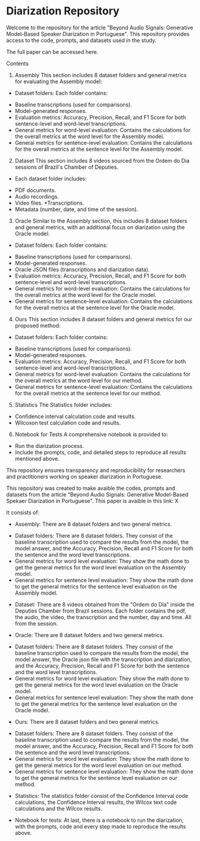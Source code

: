 # Diarization Repository
Welcome to the repository for the article "Beyond Audio Signals: Generative Model-Based Speaker Diarization in Portuguese".
This repository provides access to the code, prompts, and datasets used in the study.

The full paper can be accessed here.

Contents

1. Assembly
This section includes 8 dataset folders and general metrics for evaluating the Assembly model:

- Dataset folders:
Each folder contains:
* Baseline transcriptions (used for comparisons).
* Model-generated responses.
* Evaluation metrics: Accuracy, Precision, Recall, and F1 Score for both sentence-level and word-level transcriptions.
* General metrics for word-level evaluation: Contains the calculations for the overall metrics at the word level for the Assembly model.
* General metrics for sentence-level evaluation: Contains the calculations for the overall metrics at the sentence level for the Assembly model.

2. Dataset
This section includes 8 videos sourced from the Ordem do Dia sessions of Brazil's Chamber of Deputies.

- Each dataset folder includes:
* PDF documents.
* Audio recordings.
* Video files.
*Transcriptions.
* Metadata (number, date, and time of the session).

3. Oracle
Similar to the Assembly section, this includes 8 dataset folders and general metrics, with an additional focus on diarization using the Oracle model:

- Dataset folders:
Each folder contains:
* Baseline transcriptions (used for comparisons).
* Model-generated responses.
* Oracle JSON files (transcriptions and diarization data).
* Evaluation metrics: Accuracy, Precision, Recall, and F1 Score for both sentence-level and word-level transcriptions.
* General metrics for word-level evaluation: Contains the calculations for the overall metrics at the word level for the Oracle model.
* General metrics for sentence-level evaluation: Contains the calculations for the overall metrics at the sentence level for the Oracle model.

4. Ours
This section includes 8 dataset folders and general metrics for our proposed method:

- Dataset folders:
Each folder contains:

* Baseline transcriptions (used for comparisons).
* Model-generated responses.
* Evaluation metrics: Accuracy, Precision, Recall, and F1 Score for both sentence-level and word-level transcriptions.
* General metrics for word-level evaluation: Contains the calculations for the overall metrics at the word level for our method.
* General metrics for sentence-level evaluation: Contains the calculations for the overall metrics at the sentence level for our method.

5. Statistics
The Statistics folder includes:

* Confidence interval calculation code and results.
* Wilcoxon test calculation code and results.

6. Notebook for Tests
A comprehensive notebook is provided to:

* Run the diarization process.
* Include the prompts, code, and detailed steps to reproduce all results mentioned above.

This repository ensures transparency and reproducibility for researchers and practitioners working on speaker diarization in Portuguese.







This repository was created to make avaible the codes, prompts and datasets from the article "Beyond Audio Signals: Generative Model-Based Spekaer Diarization in Portuguese". 
This paper is avaible in this link: X

It consists of:

- Assembly:
There are 8 dataset folders and two general metrics.
* Dataset folders: There are 8 dataset folders. They consist of the baseline transcription used to compare the results from the model, the model answer, and the Accuracy, Precision, Recall and F1 Score for both the sentence and the word level transcriptions.
* General metrics for word level evaluation: They show the math done to get the general metrics for the word level evaluation on the Assembly model.
* General metrics for sentence level evaluation: They show the math done to get the general metrics for the sentence level evaluation on the Assembly model.

- Dataset:
There are 8 videos obtained from the "Ordem do Dia" inside the Deputies Chamber from Brazil sessions.
Each folder contains the pdf, the audio, the video, the transcription and the number, day and time. All from the session.

- Oracle:
There are 8 dataset folders and two general metrics.
* Dataset folders: There are 8 dataset folders. They consist of the baseline transcription used to compare the results from the model, the model answer, the Oracle json file with the transcription and diarization, and the Accuracy, Precision, Recall and F1 Score for both the sentence and the word level transcriptions.
* General metrics for word level evaluation: They show the math done to get the general metrics for the word level evaluation on the Oracle model.
* General metrics for sentence level evaluation: They show the math done to get the general metrics for the sentence level evaluation on the Oracle model.
  
- Ours:
There are 8 dataset folders and two general metrics.
* Dataset folders: There are 8 dataset folders. They consist of the baseline transcription used to compare the results from the model, the model answer, and the Accuracy, Precision, Recall and F1 Score for both the sentence and the word level transcriptions.
* General metrics for word level evaluation: They show the math done to get the general metrics for the word level evaluation on our method.
* General metrics for sentence level evaluation: They show the math done to get the general metrics for the sentence level evaluation on our method.

- Statistics:
The statistics folder consist of the Confidence Interval code calculations, the Confidence Interval results, the Wilcox text code calculations and the Wilcox results.

- Notebook for tests:
At last, there is a notebook to run the diarization, with the prompts, code and every step made to reproduce the results above.
